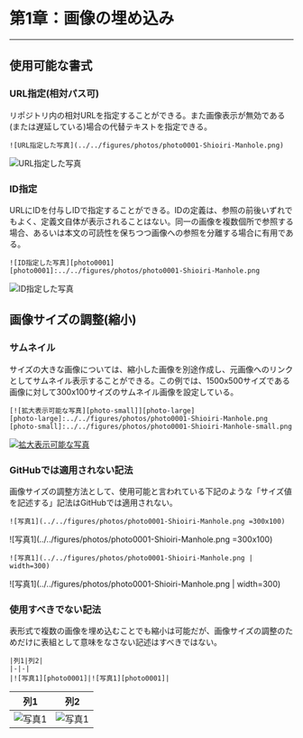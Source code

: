 # 第1章：画像の埋め込み
---
## 使用可能な書式
### URL指定(相対パス可)
リポジトリ内の相対URLを指定することができる。また画像表示が無効である(または遅延している)場合の代替テキストを指定できる。
```
![URL指定した写真](../../figures/photos/photo0001-Shioiri-Manhole.png)
```
![URL指定した写真](../../figures/photos/photo0001-Shioiri-Manhole.png)

### ID指定
URLにIDを付与しIDで指定することができる。IDの定義は、参照の前後いずれでもよく、定義文自体が表示されることはない。同一の画像を複数個所で参照する場合、あるいは本文の可読性を保ちつつ画像への参照を分離する場合に有用である。
```
![ID指定した写真][photo0001]
[photo0001]:../../figures/photos/photo0001-Shioiri-Manhole.png
```
![ID指定した写真][photo0001]

## 画像サイズの調整(縮小)
### サムネイル
サイズの大きな画像については、縮小した画像を別途作成し、元画像へのリンクとしてサムネイル表示することができる。この例では、1500x500サイズである画像に対して300x100サイズのサムネイル画像を設定している。
```
[![拡大表示可能な写真][photo-small]][photo-large]
[photo-large]:../../figures/photos/photo0001-Shioiri-Manhole.png
[photo-small]:../../figures/photos/photo0001-Shioiri-Manhole-small.png
```
[![拡大表示可能な写真][photo0002]][photo0001]

### GitHubでは適用されない記法
画像サイズの調整方法として、使用可能と言われている下記のような「サイズ値を記述する」記法はGitHubでは適用されない。
```
![写真1](../../figures/photos/photo0001-Shioiri-Manhole.png =300x100)
```
![写真1](../../figures/photos/photo0001-Shioiri-Manhole.png =300x100)
```
![写真1](../../figures/photos/photo0001-Shioiri-Manhole.png | width=300)
```
![写真1](../../figures/photos/photo0001-Shioiri-Manhole.png | width=300)

### 使用すべきでない記法
表形式で複数の画像を埋め込むことでも縮小は可能だが、画像サイズの調整のためだけに表組として意味をなさない記述はすべきではない。
```
|列1|列2|
|-|-|
|![写真1][photo0001]|![写真1][photo0001]|
```
|列1|列2|
|-|-|
|![写真1][photo0001]|![写真1][photo0001]|

<!-- URLの参照先 -->
[photo0001]:../../figures/photos/photo0001-Shioiri-Manhole.png
[photo0002]:../../figures/photos/photo0001-Shioiri-Manhole-small.png
[photo-large]:../../figures/photos/photo0001-Shioiri-Manhole.png
[photo-small]:../../figures/photos/photo0001-Shioiri-Manhole-small.png
